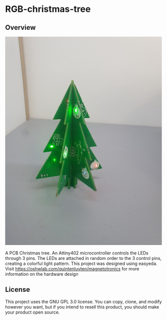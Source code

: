 # RGB-christmas-tree
## Overview
![Assembled example](/images/Christmas_tree_1.jpeg?raw=true "Assembled example")

A PCB Christmas tree. An Attiny402 microcontroller controls the LEDs through 3 pins. The LEDs are attached in random order to the 3 control pins, creating a colorful light pattern. This project was designed using easyeda. Visit https://oshwlab.com/quintenluyten/magnetotronics for more information on the hardware design


## License
This project uses the GNU GPL 3.0 license. You can copy, clone, and modify however you want, but if you intend to resell this product, you should make your product open source.
